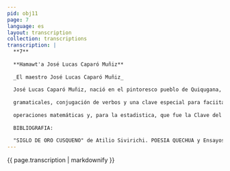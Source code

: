 ```yaml
---
pid: obj11
page: 7
language: es
layout: transcription
collection: transcriptions
transcription: |
  **7**
  
  **Hamawt'a José Lucas Caparó Muñiz**
  
  _El maestro José Lucas Caparó Muñiz_
  
  José Lucas Caparó Muñiz, nació en el pintoresco pueblo de Quiqugana, Provincia de Quispicanchis del Cusco, el 18 de octubre de 1845. Pueblo de belleza incomprable a las orillas del río sagrado Willkamayu que arrulló su niñez: pueblo mestizo y de hidalgo señorio. Como Garcilaso, tuvo la doble alcurnia de su mestizaje integral. Su padre don Manuel Caparó, Sargento Mayor del Ejército, de prosapia española y su madre doña Joseía Muñiz, la última cacique de Quiquijana, descendiente directa de los Inkas. Su hogar fue, sin duda, la primeta escuela que le enseñó a exaltar la peruanidad. Con profunda mística peruanista, rendimos nuestro homenaje a un gran cusqueño de dimensión americana, un hombre de ciencia, un sabio peruano, el doctor José Lucas Caparó Muñiz, que fuera uno de los precursores de los estudios etnologicos, linguísticos, arqueologicos y turísticos en el Peru y en América. Caparó Muñiz, perteneció a la brilante generación del Siglo de Oro cusqueño, junto a otros precursores de los estudlos linguísticos sobre quechua, como Antonio Pacheco Zegarta y Leonardo Villar. Antonio Lorena, discipulo de Bertillón y de Topinard, creador de la cátedra de Antropología en la Universidad del Cusco, en 1896, precursor de los estudios de antropologia de América. José Lucas Caparó Muñiz, se erige en el precursor de la Arqueología Cientifica y el Turismo Nacional. Esta brillante generación de intelectuales cusqueños, realizó un poderoso movimiento PERUANISTA que no solo se contentó con alzar en alto los pendones de la Revolución Universitaria de 1909, de alcances continentales, destruyendo todos los rezagos coloniales de la Pontificia Universidad de San Antonio de Abad del Cusco, sino haciendo una verdadera renovación de los estudios arqueologicos, antropologicos, linguísticos, sociológicos, étnicos, historicos y artisticos: obra de espíritus de selección como Uriel Garcia, Luis E. Valcárcel, Alberto A. Giesecke, Rafael Tupayachi entre otros y los grandes musicos Leandro Alviña, Manuel y Roberto Ojeda, Juan de Dios Aguirre, Baltazar Zagarra y tantos otros val ores. Como linguista se dedicó al estudio del quechua. Redactó una Ortologia y Silabario y un tratado especial de las particulas, afijos y accidentes gramaticales. Compuso un diccionario quechua con 50.000 voces, declinaciones
  
  gramaticales, conjugación de verbos y una clave especial para faciitar la pronunciación del quechua. Además, escribió un DICCIONARIO QUECHUA--ESPANOL, de nombre y toponímias quechuas. Escribió notables obras teatrales, siendo las más importan. tes: HUASCAR en ó actos que se refiere a la guerra civil entre Huascar y Ataalpa que facilitó la invasión española. El notable drama Tito Qosñipa,en 5 actos, que se refiere a la rebelión de los Pumakanchis, que supieron sostenerse heroicamente con los ejércitos del Emperador Wiracocha, en la fortaleza de Waqra pukara, suspendida sobre el rio Apurimac, hasta ser vencidos y mutilados, sus defensores. El drama Ripac o Wiracocha que se refiere al confinamiento del Psincipe Heredero por su parte Yavar Waqaq, la invasión de los Chancas, la batalla de Yaar Panpa y la apoteosis de Wiracocha Inka. Su Sainete "Aventuras de Don Anselmo" y la zarzuela "Inti Raymi" en quechua español. Además, merecen mención las obras teatrales en español Vicios y Perfidias, drama en 3 actos, referente a los últimos estertores del colonlaje y a la revolución de Pumacahua. "El Obispo Ejemplas", estrenado con motivo del tercer centenario de la Universidad de San Antonio de Abad. Su ensayo literario "Lacco", se refiere a escenas amorosas entre españoles y princesas incas en la conquista. Su monografía "Huascar Llagta" que se seflere a las tradiciones del Palacio Real que se hallaba a las orillas del Lago Muyna. El juicio critico sobre las traducciones de los Evangelios al Quechua, realizados por Clorinda Matto de Turner. Como obras de contenido arqueológico e histórico "Apuntes y Tradiciones", estudios cientificos sobre el origen de los pueblos americanos. "Costumbres Famiiares" de carácter sociologico y étnico. Dignos de mención: "Informe Oficial sobre los Monumentos Incaycos y Coloniales del Cusco", "El Indio en el Tavantinsuyu en la Colonia y en la República". Especial mención merecen los trabajos cientificos de Caparó Muñiz, sobre la "Escritura en el Antiguo Peru" despues de profundas investigaciones, consideró el KIPU como la verdader escritura de los Incas. Estudió detenidamente el origen de esta peculiar forma de expresión del pensamiento escrito, sus caracteres estructurales, portes y colores de los hilos, diversidad de nudos que constituyen signos convencionales no sólo nemonicos, sino ideogroficos y fonéticos. Fue el primero en comprobar que hubo dos clases de escrituras una Hierática o sagrada como en Egipto, con signos y símbolos, y una escritura a base de kipus. Interesa este aspecto, en que parece que se van encontrando las claves de la escritura hlenática, a base de expresiones decorativas que figura en los petroglifos, las gellqas o oillqas y en los motivos decorativos de la cerámica y del arte textil. Además dejó establecido que el uso de kipus tenía doble finalidad, el kipu numeral a base del sistema decimal, servia para realizar
  
  operaciones matemáticas y, para la estadistica, que fue la Clave del Milagro Inka. El Kipu como abaco, computadora o cerebro electronico, manejado por expertos contadores y, en alto nivel, por ejecutivos y planificadores, llamados Yupankis. Inciusive para ser Inka ena menester ser Yupanki. El Kipu como Escrituru Oficial del Inkorio, por su complejidad estuvo en manos de otros especialistas, amautas, sabios, filósofos y privilegios especiales como los Escribas en Egipto. Pero la obra de Caparó Muñiz, tiene una faceta muy importante a la formación paciente de su Museo Particular, deade la época de la invasion hasta nuestros días Mientras el gran musco de las señoras Centeno del Cusco, fue adquirido por Alemania y forma parte del Museo Etnológico de Berlin, donde se formó el perunismo de Max Uhle. Luego la gran colección Macedo, fue a enriquecer el Museo Británico. Caparó Muñiz que logró formar un importante Museo Particular, rechazó toda clase de ofertas del extranjero y con singular patriotismo, a Insinuación del doctor Alberto A. Giesecke, pionero del Turismo en el Peru, dio su Museo a la Universidad del Cusco, por una suma simbólica: base del de América. Tal es, en apretada sintesis, la vida y la obra del sabio José Lucas Caparó Muñiz, Benemérito de la Cultura Peruana y de la Patria en Grado Eminente. Y que hoy gravita en los nudos arcánidos de insomnes neuronas de su lira poética en mitación a los Harais del Oilantay, exteriorizado en el siguiente harai: Warma yanaytan chinkachikuniYaya Markapil Waqan vaqanmi mahkamushiani hahay oropiIchas kunturchu ichas phuyuchu pakaripuvany Ichas mayuchu ichas gochachu millp uripuvan Wañuy pachapi kasay pachapijlulunakusuny kuskallapuni purikusunchis nispa nivarqan Kunanmantaqa paqarinmanqay Wañusaqcha ri Mana yanayuq rikukuspa haqhay oropi Inti Taytayta Mamay killataany Waoharikuspa qaparikuspay Apukunata phutisqa Wañuyllatañan suyakushiani Yaya Markapi. saminchanaypay Qampa armanasqa, Llald llakipiy sunooy importante Museo Antropológico de la Capital Arqueologica poetas e historiadores, denominados KIPUKAMAYOQ, con
  
  BIBLIOGRAFIA:
  
  "SIGLO DE ORO CUSQUENO" de Atilio Sivirichi. POESIA QUECHUA y Ensayos de Jesus Lara. "GUIA TURISTICA" de Alberto A. Giesecke.
---
```


{{ page.transcription | markdownify }}
